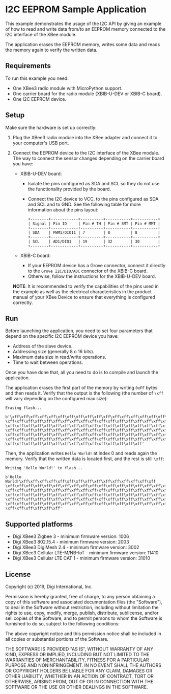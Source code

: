 I2C EEPROM Sample Application
=============================

This example demonstrates the usage of the I2C API by giving an example
of how to read and write data from/to an EEPROM memory connected to the I2C
interface of the XBee module.

The application erases the EEPROM memory, writes some data and reads the memory
again to verify the written data.

Requirements
------------

To run this example you need:

* One XBee3 radio module with MicroPython support.
* One carrier board for the radio module (XBIB-U-DEV or XBIB-C board).
* One I2C EEPROM device.

Setup
-----

Make sure the hardware is set up correctly:

1. Plug the XBee3 radio module into the XBee adapter and connect it to your
   computer's USB port.
2. Connect the EEPROM device to the I2C interface of the XBee module. The way to
   connect the sensor changes depending on the carrier board you have:

   * XBIB-U-DEV board:

     * Isolate the pins configured as SDA and SCL so they do not use the
       functionality provided by the board.
     * Connect the I2C device to VCC, to the pins configured as SDA and SCL
       and to GND. See the following table for more information about the pins
       layout:

           +--------+------------+----------+-----------+-----------+
           | Signal | Pin ID     | Pin # TH | Pin # SMT | Pin # MMT |
           +--------+------------+----------+-----------+-----------+
           | SDA    | PWM1/DIO11 | 7        | 8         | 8         |
           +--------+------------+----------+-----------+-----------+
           | SCL    | AD1/DIO1   | 19       | 32        | 30        |
           +--------+------------+----------+-----------+-----------+

   * XBIB-C board:

     * If your EEPROM device has a Grove connector, connect it directly to the
       `Grove I2C/DIO/ADC` connector of the XBIB-C board.
     * Otherwise, follow the instructions for the XBIB-U-DEV board.

   **NOTE**: It is recommended to verify the capabilities of the pins used in
   the example as well as the electrical characteristics in the product manual
   of your XBee Device to ensure that everything is configured correctly.

Run
---

Before launching the application, you need to set four parameters that depend
on the specific I2C EEPROM device you have:

* Address of the slave device.
* Addressing size (generally 8 o 16 bits).
* Maximum data size in read/write operations.
* Time to wait between operations.

Once you have done that, all you need to do is to compile and launch the
application.

The application erases the first part of the memory by writing `0xFF` bytes and
then reads it. Verify that the output is the following (the number of `\xff`
will vary depending on the configured max size):

    Erasing flash...

    b'\xff\xff\xff\xff\xff\xff\xff\xff\xff\xff\xff\xff\xff\xff\xff\xff\xff\xff
    \xff\xff\xff\xff\xff\xff\xff\xff\xff\xff\xff\xff\xff\xff\xff\xff\xff\xff\xff
    \xff\xff\xff\xff\xff\xff\xff\xff\xff\xff\xff\xff\xff\xff\xff\xff\xff\xff\xff
    \xff\xff\xff\xff\xff\xff\xff\xff\xff\xff\xff\xff\xff\xff\xff\xff\xff\xff\xff
    \xff\xff\xff\xff\xff\xff\xff\xff\xff\xff\xff\xff\xff\xff\xff\xff\xff\xff\xff
    \xff\xff\xff\xff\xff\xff\xff\xff\xff\xff\xff\xff\xff\xff\xff\xff\xff\xff\xff
    \xff\xff\xff\xff\xff\xff\xff\xff\xff\xff\xff\xff\xff\xff\xff'

Then, the application writes `Hello World!` at index 0 and reads again the
memory. Verify that the written data is located first, and the rest is still
`\xff`:

    Writing 'Hello World!' to flash...

    b'Hello World!\xff\xff\xff\xff\xff\xff\xff\xff\xff\xff\xff\xff\xff\xff\xff
    \xff\xff\xff\xff\xff\xff\xff\xff\xff\xff\xff\xff\xff\xff\xff\xff\xff\xff\xff
    \xff\xff\xff\xff\xff\xff\xff\xff\xff\xff\xff\xff\xff\xff\xff\xff\xff\xff\xff
    \xff\xff\xff\xff\xff\xff\xff\xff\xff\xff\xff\xff\xff\xff\xff\xff\xff\xff\xff
    \xff\xff\xff\xff\xff\xff\xff\xff\xff\xff\xff\xff\xff\xff\xff\xff\xff\xff\xff
    \xff\xff\xff\xff\xff\xff\xff\xff\xff\xff\xff\xff\xff\xff\xff\xff\xff\xff\xff
    \xff\xff\xff\xff\xff\xff'

Supported platforms
-------------------

* Digi XBee3 Zigbee 3 - minimum firmware version: 1006
* Digi XBee3 802.15.4 - minimum firmware version: 2003
* Digi XBee3 DigiMesh 2.4 - minimum firmware version: 3002
* Digi XBee3 Cellular LTE-M/NB-IoT - minimum firmware version: 11410
* Digi XBee3 Cellular LTE CAT 1 - minimum firmware version: 31010

License
-------

Copyright (c) 2019, Digi International, Inc.

Permission is hereby granted, free of charge, to any person obtaining a copy
of this software and associated documentation files (the "Software"), to deal
in the Software without restriction, including without limitation the rights
to use, copy, modify, merge, publish, distribute, sublicense, and/or sell
copies of the Software, and to permit persons to whom the Software is
furnished to do so, subject to the following conditions:

The above copyright notice and this permission notice shall be included in all
copies or substantial portions of the Software.

THE SOFTWARE IS PROVIDED "AS IS", WITHOUT WARRANTY OF ANY KIND, EXPRESS OR
IMPLIED, INCLUDING BUT NOT LIMITED TO THE WARRANTIES OF MERCHANTABILITY,
FITNESS FOR A PARTICULAR PURPOSE AND NONINFRINGEMENT. IN NO EVENT SHALL THE
AUTHORS OR COPYRIGHT HOLDERS BE LIABLE FOR ANY CLAIM, DAMAGES OR OTHER
LIABILITY, WHETHER IN AN ACTION OF CONTRACT, TORT OR OTHERWISE, ARISING FROM,
OUT OF OR IN CONNECTION WITH THE SOFTWARE OR THE USE OR OTHER DEALINGS IN THE
SOFTWARE.